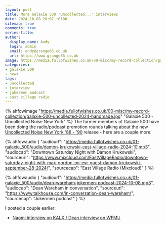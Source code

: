 ```yaml
---
layout: post
title: More Galaxie 500 'Uncollected...' interviews
date: 2024-10-08 20:07 +0100
sitemap: true
comments: true
series-title:
author:
  display_name: Andy
  login: admin
  email: andy@grange85.co.uk
  url: https://www.grange85.co.uk
image: https://media.fullofwishes.co.uk/00-misc/my-record-collection/galaxie-500-uncollected-2024-handmade.jpg
categories:
- galaxie 500
- news
tags:
- uncollected
- interview
- jokermen podcast
- east village radio
---
```

{% ahfowimage "https://media.fullofwishes.co.uk/00-misc/my-record-collection/galaxie-500-uncollected-2024-handmade.jpg" "Galaxie 500 - Uncollected Noise New York" %}
The former members of Galaxie 500 have been doing the radio/podcast promotion rounds talking about the new [Uncollected Noise New York '88 - '90]() release - here are a couple more:

{% ahfowaudio {
"audiourl": "https://media.fullofwishes.co.uk/01-galaxie_500/audio/damon-krukowski-east-village-radio-2024-10.mp3",
"audiocap": "Downtown Saturday Night with Damon Krukowski",
"sourceurl": "https://www.mixcloud.com/EastVillageRadio/downtown-saturday-night-with-max-gordon-on-evr-guest-damon-krukowski-september-28-2024/",
"sourcecap": "East Village Radio (Mixcloud)"
} %}

{% ahfowaudio {
"audiourl": "https://media.fullofwishes.co.uk/01-galaxie_500/audio/dean-wareham-jokermen-podcast-2024-10-08.mp3",
"audiocap": "Dean Wareham in conversation",
"sourceurl": "https://www.talkhouse.com/in-conversation-dean-wareham/",
"sourcecap": "Jokermen podcast"
} %}

I posted a couple earlier:
 - [Naomi interview on KALX / Dean interview on WFMU](/2024/09/23/naomi-interview-on-kalx-rare-earth/)
